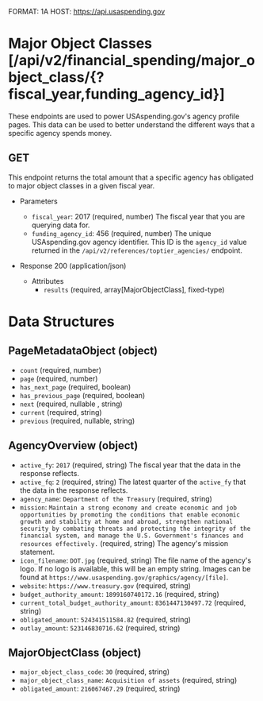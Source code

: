FORMAT: 1A
HOST: https://api.usaspending.gov

# Major Object Classes [/api/v2/financial_spending/major_object_class/{?fiscal_year,funding_agency_id}]

These endpoints are used to power USAspending.gov's agency profile pages. This data can be used to better understand the different ways that a specific agency spends money.

## GET

This endpoint returns the total amount that a specific agency has obligated to major object classes in a given fiscal year.

+ Parameters

    + `fiscal_year`: 2017 (required, number)
        The fiscal year that you are querying data for.
    + `funding_agency_id`: 456 (required, number)
        The unique USAspending.gov agency identifier. This ID is the `agency_id` value returned in the `/api/v2/references/toptier_agencies/` endpoint.
        
+ Response 200 (application/json)

    + Attributes
        + `results` (required, array[MajorObjectClass], fixed-type)

# Data Structures

## PageMetadataObject (object)
+ `count` (required, number)
+ `page` (required, number)
+ `has_next_page` (required, boolean)
+ `has_previous_page` (required, boolean)
+ `next` (required, nullable , string)
+ `current` (required, string)
+ `previous` (required, nullable, string)

## AgencyOverview (object)
+ `active_fy`: `2017` (required, string)
    The fiscal year that the data in the response reflects.
+ `active_fq`: `2` (required, string)
    The latest quarter of the `active_fy` that the data in the response reflects.
+ `agency_name`: `Department of the Treasury` (required, string)
+ `mission`: `Maintain a strong economy and create economic and job opportunities by promoting the conditions that enable economic growth and stability at home and abroad, strengthen national security by combating threats and protecting the integrity of the financial system, and manage the U.S. Government's finances and resources effectively.` (required, string)
    The agency's mission statement.
+ `icon_filename`: `DOT.jpg` (required, string)
    The file name of the agency's logo. If no logo is available, this will be an empty string. Images can be found at `https://www.usaspending.gov/graphics/agency/[file]`.
+ `website`: `https://www.treasury.gov` (required, string)
+ `budget_authority_amount`: `1899160740172.16` (required, string)
+ `current_total_budget_authority_amount`: `8361447130497.72` (required, string)
+ `obligated_amount`: `524341511584.82` (required, string)
+ `outlay_amount`: `523146830716.62` (required, string)

## MajorObjectClass (object)
+ `major_object_class_code`: `30` (required, string)
+ `major_object_class_name`: `Acquisition of assets` (required, string)
+ `obligated_amount`: `216067467.29` (required, string)

